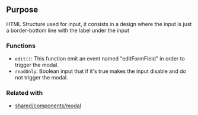 ## Purpose
HTML Structure used for input, it consists in a design where the input is just a border-bottom line with the label under the input

### Functions

- `edit()`: This function emit an event named "editFormField" in order to trigger the modal.
- `readOnly`: Boolean input that if it's true makes the input disable and do not trigger the modal.

### Related with
- [shared/components/modal](../modal/README.md)
